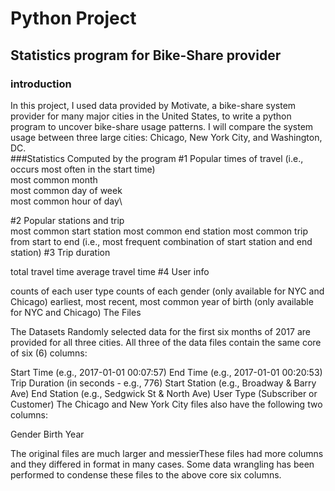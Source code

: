 # Python Project 
## Statistics program for Bike-Share provider
### introduction
In this project, I used data provided by Motivate, a bike-share system provider for many major cities in the United States, to write a python program to uncover bike-share usage patterns. I will compare the system usage between three large cities: Chicago, New York City, and Washington, DC.\
###Statistics Computed by the program
#1 Popular times of travel (i.e., occurs most often in the start time)\
most common month\
most common day of week\
most common hour of day\

#2 Popular stations and trip\
most common start station
most common end station
most common trip from start to end (i.e., most frequent combination of start station and end station)
#3 Trip duration

total travel time
average travel time
#4 User info

counts of each user type
counts of each gender (only available for NYC and Chicago)
earliest, most recent, most common year of birth (only available for NYC and Chicago)
The Files

The Datasets
Randomly selected data for the first six months of 2017 are provided for all three cities. All three of the data files contain the same core of six (6) columns:

Start Time (e.g., 2017-01-01 00:07:57)
End Time (e.g., 2017-01-01 00:20:53)
Trip Duration (in seconds - e.g., 776)
Start Station (e.g., Broadway & Barry Ave)
End Station (e.g., Sedgwick St & North Ave)
User Type (Subscriber or Customer)
The Chicago and New York City files also have the following two columns:

Gender
Birth Year


The original files are much larger and messierThese files had more columns and they differed in format in many cases. Some data wrangling has been performed to condense these files to the above core six columns.
